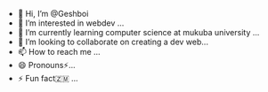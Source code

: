 - 👋 Hi, I’m @Geshboi
- 👀 I’m interested in webdev ...
- 🌱 I’m currently learning computer science at mukuba university ...
- 💞️ I’m looking to collaborate on creating a dev web...
- 📫 How to reach me ...
- 😄 Pronouns⚡...
- ⚡ Fun fact🇿🇲 ...

<!---
Geshboi/Geshboi is a ✨ special ✨ repository because its `README.md` (this file) appears on your GitHub profile.
You can click the Preview link to take a look at your changes.
--->
